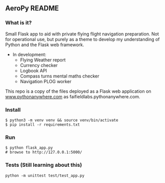 ## AeroPy README #

### What is it?

Small Flask app to aid with private flying flight navigation preparation. Not for operational use, but purely as a theme to develop my understanding of Python and the Flask web framework.

* In development: 
    - Flying Weather report
    - Currency checker
    - Logbook API
    - Compass turns mental maths checker
    - Navigation PLOG worker

This repo is a copy of the files deployed as a Flask web application on www.pythonanywhere.com as faifieldlabs.pythonanywhere.com.

### Install

	$ python3 -m venv venv && source venv/bin/activate
	$ pip install -r requirements.txt

### Run 

	$ python flask_app.py
	# browse to http://127.0.0.1:5000/

### Tests (Still learning about this)

	python -m unittest test/test_app.py
 
